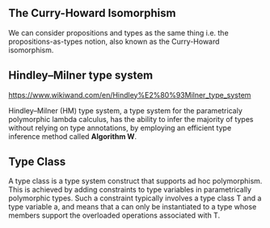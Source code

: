 

## The Curry-Howard Isomorphism
We can consider propositions and types as the same thing i.e. the propositions-as-types notion, also known as the Curry-Howard isomorphism.


## Hindley–Milner type system

https://www.wikiwand.com/en/Hindley%E2%80%93Milner_type_system

Hindley–Milner (HM) type system, a type system for the parametricaly polymorphic lambda calculus, has the ability to infer the majority of types without relying on type annotations, by employing an efficient type inference method called **Algorithm W**.

## Type Class
A type class is a type system construct that supports ad hoc polymorphism. This is achieved by adding constraints to type variables in parametrically polymorphic types. Such a constraint typically involves a type class T and a type variable a, and means that a can only be instantiated to a type whose members support the overloaded operations associated with T.
